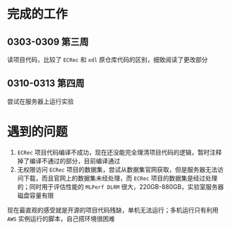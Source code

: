 # 完成的工作

## 0303-0309 第三周

读项目代码，比较了 `ECRec` 和 `xdl` 原仓库代码的区别，细致阅读了更改部分

## 0310-0313 第四周

尝试在服务器上运行实验

# 遇到的问题

1. `ECRec` 项目代码编译不成功，现在还没能完全理清项目代码的逻辑，暂时注释掉了编译不通过的部分，目前编译通过
2. 无权限访问 `ECRec` 项目的数据集，尝试从数据集官网获取，但是服务器无法访问下载，而且官网上的数据集未经处理，而 `ECRec` 项目的数据集是经过处理的；同时用于评估性能的 `MLPerf DLRM` 很大，220GB-880GB，实验室服务器磁盘容量有限

现在最直观的感受就是开源的项目代码残缺，单机无法运行；多机运行只有利用 `AWS` 实例运行的脚本，自己搭环境很困难









